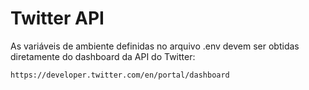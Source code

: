 # Twitter API

As variáveis de ambiente definidas no arquivo .env devem ser obtidas diretamente do dashboard da API do Twitter:
```
https://developer.twitter.com/en/portal/dashboard
```